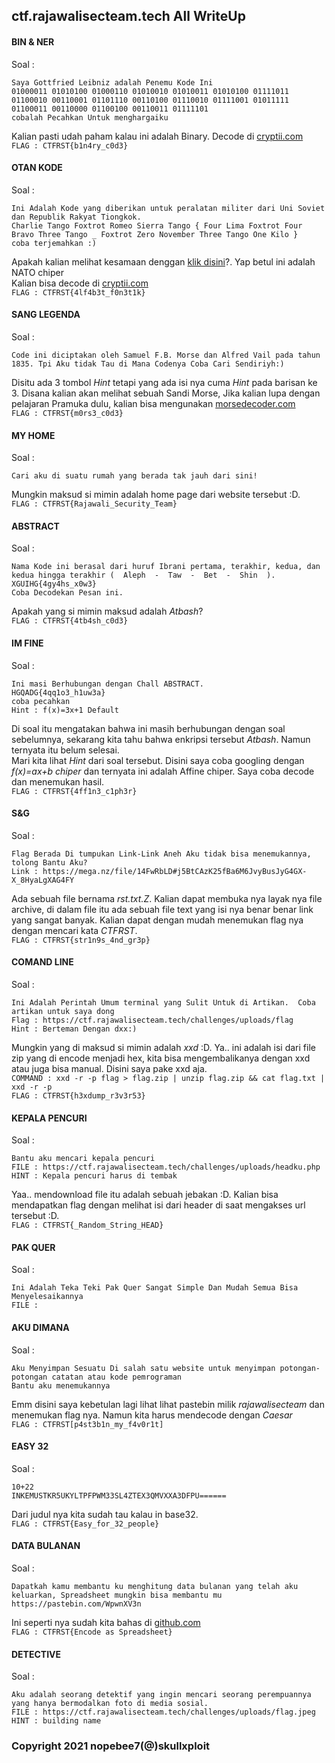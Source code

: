 ## ctf.rajawalisecteam.tech All WriteUp

#### BIN & NER
Soal :
```
Saya Gottfried Leibniz adalah Penemu Kode Ini 
01000011 01010100 01000110 01010010 01010011 01010100 01111011 01100010 00110001 01101110 00110100 01110010 01111001 01011111 01100011 00110000 01100100 00110011 01111101 
cobalah Pecahkan Untuk menghargaiku
```
Kalian pasti udah paham kalau ini adalah Binary. Decode di <a target="_blank" href="https://cryptii.com/pipes/binary-to-text">cryptii.com</a><br>
`FLAG : CTFRST{b1n4ry_c0d3}`

#### OTAN KODE
Soal :
```
Ini Adalah Kode yang diberikan untuk peralatan militer dari Uni Soviet dan Republik Rakyat Tiongkok. 
Charlie Tango Foxtrot Romeo Sierra Tango { Four Lima Foxtrot Four Bravo Three Tango _ Foxtrot Zero November Three Tango One Kilo } 
coba terjemahkan :)
```
Apakah kalian melihat kesamaan denggan <a target="_blank" href="https://github.com/nopebee7/ceteef/tree/main/rasyidmf.com/Cryptography/easy#alphabet">klik disini</a>?. Yap betul ini adalah NATO chiper<br>
Kalian bisa decode di <a target="_blank" href="https://cryptii.com/pipes/nato-phonetic-alphabet">cryptii.com</a><br>
`FLAG : CTFRST{4lf4b3t_f0n3t1k}`

#### SANG LEGENDA
Soal :
```
Code ini diciptakan oleh Samuel F.B. Morse dan Alfred Vail pada tahun 1835. Tpi Aku tidak Tau di Mana Codenya Coba Cari Sendiriyh:)
```
Disitu ada 3 tombol *Hint* tetapi yang ada isi nya cuma *Hint* pada barisan ke 3. Disana kalian akan melihat sebuah Sandi Morse, Jika kalian lupa dengan pelajaran Pramuka dulu, kalian bisa mengunakan <a target="_blank" href="https://morsedecoder.com/">morsedecoder.com</a><br>
`FLAG : CTFRST{m0rs3_c0d3}`

#### MY HOME
Soal :
```
Cari aku di suatu rumah yang berada tak jauh dari sini!
```
Mungkin maksud si mimin adalah home page dari website tersebut :D.<br>
`FLAG : CTFRST{Rajawali_Security_Team}`

#### ABSTRACT
Soal :
```
Nama Kode ini berasal dari huruf Ibrani pertama, terakhir, kedua, dan kedua hingga terakhir (  Aleph  -  Taw  -  Bet  -  Shin  ). 
XGUIHG{4gy4hs_x0w3} 
Coba Decodekan Pesan ini.
```
Apakah yang si mimin maksud adalah *Atbash*?<br>
`FLAG : CTFRST{4tb4sh_c0d3}`

#### IM FINE
Soal :
```
Ini masi Berhubungan dengan Chall ABSTRACT.
HGQADG{4qq1o3_h1uw3a} 
coba pecahkan
Hint : f(x)=3x+1 Default
```
Di soal itu mengatakan bahwa ini masih berhubungan dengan soal sebelumnya, sekarang kita tahu bahwa enkripsi tersebut *Atbash*. Namun ternyata itu belum selesai.<br>
Mari kita lihat *Hint* dari soal tersebut. Disini saya coba googling dengan *f(x)=ax+b chiper* dan ternyata ini adalah Affine chiper. Saya coba decode dan menemukan hasil.<br>
`FLAG : CTFRST{4ff1n3_c1ph3r}`

#### S&G
Soal :
```
Flag Berada Di tumpukan Link-Link Aneh Aku tidak bisa menemukannya, tolong Bantu Aku?
Link : https://mega.nz/file/14FwRbLD#j5BtCAzK25fBa6M6JvyBusJyG4GX-X_8HyaLgXAG4FY
```
Ada sebuah file bernama *rst.txt.Z*. Kalian dapat membuka nya layak nya file archive, di dalam file itu ada sebuah file text yang isi nya benar benar link yang sangat banyak. Kalian dapat dengan mudah menemukan flag nya dengan mencari kata *CTFRST*.<br>
`FLAG : CTFRST{str1n9s_4nd_gr3p}`

#### COMAND LINE
Soal :
```
Ini Adalah Perintah Umum terminal yang Sulit Untuk di Artikan.  Coba artikan untuk saya dong
Flag : https://ctf.rajawalisecteam.tech/challenges/uploads/flag
Hint : Berteman Dengan dxx:)
```
Mungkin yang di maksud si mimin adalah *xxd* :D. Ya.. ini adalah isi dari file zip yang di encode menjadi hex, kita bisa mengembalikanya dengan xxd atau juga bisa manual. Disini saya pake xxd aja.<br>
`COMMAND : xxd -r -p flag > flag.zip | unzip flag.zip && cat flag.txt | xxd -r -p`<br>
`FLAG : CTFRST{h3xdump_r3v3r53}`

#### KEPALA PENCURI
Soal :
```
Bantu aku mencari kepala pencuri 
FILE : https://ctf.rajawalisecteam.tech/challenges/uploads/headku.php
HINT : Kepala pencuri harus di tembak
```
Yaa.. mendownload file itu adalah sebuah jebakan :D. Kalian bisa mendapatkan flag dengan melihat isi dari header di saat mengakses url tersebut :D.<br>
`FLAG : CTFRST{_Random_String_HEAD}`

#### PAK QUER
Soal :
```
Ini Adalah Teka Teki Pak Quer Sangat Simple Dan Mudah Semua Bisa Menyelesaikannya
FILE : 
```

#### AKU DIMANA
Soal :
```
Aku Menyimpan Sesuatu Di salah satu website untuk menyimpan potongan-potongan catatan atau kode pemrograman
Bantu aku menemukannya
```
Emm disini saya kebetulan lagi lihat lihat pastebin milik *rajawalisecteam* dan menemukan flag nya. Namun kita harus mendecode dengan *Caesar*<br>
`FLAG : CTFRST[p4st3b1n_my_f4v0r1t]`

#### EASY 32
Soal :
```
10+22
INKEMUSTKR5UKYLTPFPWM33SL4ZTEX3QMVXXA3DFPU======
```
Dari judul nya kita sudah tau kalau in base32.<br>
`FLAG : CTFRST{Easy_for_32_people}`

#### DATA BULANAN
Soal :
```
Dapatkah kamu membantu ku menghitung data bulanan yang telah aku keluarkan, Spreadsheet mungkin bisa membantu mu
https://pastebin.com/WpwnXV3n
```
Ini seperti nya sudah kita bahas di <a target="_blank" href="https://github.com/nopebee7/ceteef/tree/main/rasyidmf.com/Cryptography/easy#total-penghasilan">github.com</a><br>
`FLAG : CTFRST{Encode as Spreadsheet}`

#### DETECTIVE
Soal :
```
Aku adalah seorang detektif yang ingin mencari seorang perempuannya yang hanya bermodalkan foto di media sosial.
FILE : https://ctf.rajawalisecteam.tech/challenges/uploads/flag.jpeg
HINT : building name
```



### Copyright 2021 nopebee7(@)skullxploit
